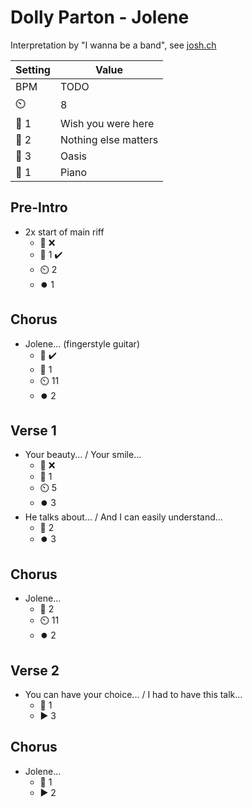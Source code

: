 # Dolly Parton - Jolene

Interpretation by "I wanna be a band", see [josh.ch](http://josh.ch)

| Setting | Value |
| --- | --- |
| BPM | TODO |
| ⏲️ | 8 |
| 🎸 1 | Wish you were here |
| 🎸 2 | Nothing else matters |
| 🎸 3 | Oasis |
| 🎹 1 | Piano |

## Pre-Intro

- 2x start of main riff
    - 🎤 ❌
    - 🎸 1 ✔️
    - ⏲️ 2
    - ⏺️ 1

## Chorus

- Jolene... (fingerstyle guitar)
    - 🎤 ✔️
    - 🎸 1
    - ⏲️ 11
    - ⏺️ 2

## Verse 1

- Your beauty... / Your smile...
    - 🎤 ❌
    - 🎸 1
    - ⏲️ 5
    - ⏺️ 3
- He talks about... / And I can easily understand...
    - 🎸 2
    - ⏺️ 3

## Chorus

- Jolene...
    - 🎸 2
    - ⏲️ 11
    - ⏺️ 2

## Verse 2

- You can have your choice... / I had to have this talk...
    - 🎸 1
    - ▶️ 3

## Chorus

- Jolene...
    - 🎸 1
    - ▶️ 2
